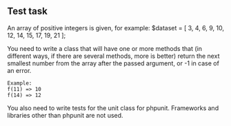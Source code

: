 ## Test task

An array of positive integers is given, for example: $dataset = [ 3, 4, 6, 9,
10, 12, 14, 15, 17, 19, 21 ];

You need to write a class that will have one or more methods that (in different
ways, if there are several methods, more is better) return the next smallest
number from the array after the passed argument, or -1 in case of an error.

```
Example:
f(11) => 10
f(14) => 12
```

You also need to write tests for the unit class for phpunit. Frameworks and
libraries other than phpunit are not used.
